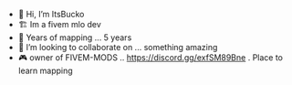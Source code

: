 - 👋 Hi, I’m ItsBucko
- 🏗️ Im a fivem mlo dev 
- 🌱 Years of mapping ... 5 years 
- 💞️ I’m looking to collaborate on ... something amazing 
- 🎮 owner of FIVEM-MODS .. https://discord.gg/exfSM89Bne . Place to learn mapping 
<!---
markbucko12341/markbucko12341 is a ✨ special ✨ repository because its `README.md` (this file) appears on your GitHub profile.
You can click the Preview link to take a look at your changes.
--->
